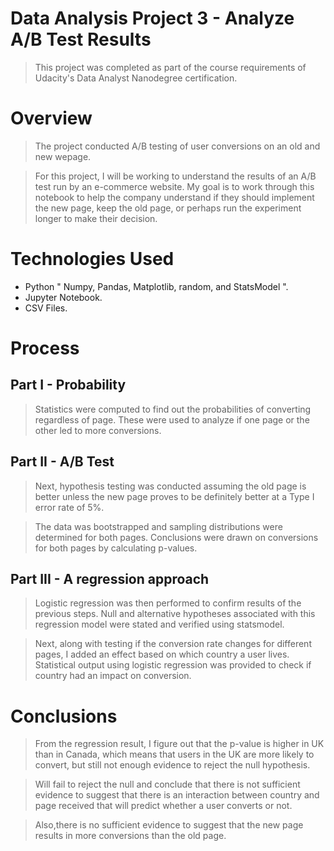 # Data Analysis Project 3 - Analyze A/B Test Results

>This project was completed as part of the course requirements of Udacity's Data Analyst Nanodegree certification.

# Overview

>The project conducted A/B testing of user conversions on an old and new wepage.

>For this project, I will be working to understand the results of an A/B test run by an e-commerce website. My goal is to work through this notebook to help the company understand if they should implement the new page, keep the old page, or perhaps run the experiment longer to make their decision.

# Technologies Used
- Python " Numpy, Pandas, Matplotlib, random, and StatsModel ".
- Jupyter Notebook.
- CSV Files.

# Process
## Part I - Probability
>Statistics were computed to find out the probabilities of converting regardless of page. These were used to analyze if one page or the other led to more conversions.

## Part II - A/B Test
> Next, hypothesis testing was conducted assuming the old page is better unless the new page proves to be definitely better at a Type I error rate of 5%.

>The data was bootstrapped and sampling distributions were determined for both pages. Conclusions were drawn on conversions for both pages by calculating p-values.

## Part III - A regression approach
>Logistic regression was then performed to confirm results of the previous steps. Null and alternative hypotheses associated with this regression model were stated and verified using statsmodel.

>Next, along with testing if the conversion rate changes for different pages, I added an effect based on which country a user lives. Statistical output using logistic regression was provided to check if country had an impact on conversion.

# Conclusions
>From the regression result, I figure out that the p-value is higher in UK than in Canada, which means that users in the UK are more likely to convert, but still not enough evidence to reject the null hypothesis.

>Will fail to reject the null and conclude that there is not sufficient evidence to suggest that there is an interaction between country and page received that will predict whether a user converts or not.

>Also,there is no sufficient evidence to suggest that the new page results in more conversions than the old page.
